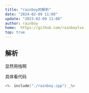 ```yaml
---
title: "rainboy的解析"
date: "2024-02-09 11:08"
update: "2023-02-09 11:08"
author: rainboy
home:  https://github.com/rainboylvx
top: true
---
```


## 解析

显然用栈啊

具体看代码

```cpp
<%- include("./rainboy.cpp") _%>
```


